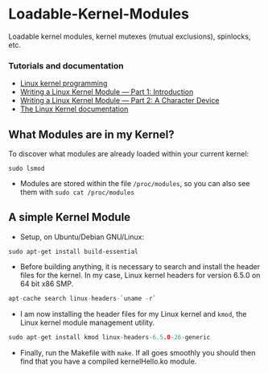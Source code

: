 # Loadable-Kernel-Modules
Loadable kernel modules, kernel mutexes (mutual exclusions), spinlocks, etc.

### Tutorials and documentation

- [Linux kernel programming](https://sysprog21.github.io/lkmpg/)
- [Writing a Linux Kernel Module — Part 1: Introduction](http://derekmolloy.ie/writing-a-linux-kernel-module-part-1-introduction/)
- [Writing a Linux Kernel Module — Part 2: A Character Device](http://derekmolloy.ie/writing-a-linux-kernel-module-part-2-a-character-device/)
- [The Linux Kernel documentation](https://www.kernel.org/doc/html/latest/)

## What Modules are in my Kernel?

To discover what modules are already loaded within your current kernel:
```
sudo lsmod
```
- Modules are stored within the file ```/proc/modules```, so you can also see them with
```sudo cat /proc/modules```

## A simple Kernel Module

- Setup, on Ubuntu/Debian GNU/Linux:
```
sudo apt-get install build-essential
```
- Before building anything, it is necessary to search and install the header files for the kernel. In my case, Linux kernel headers for version 6.5.0 on 64 bit x86 SMP.
```c
apt-cache search linux-headers-`uname -r`
```
- I am now installing the header files for my Linux kernel and ```kmod```, the Linux kernel module management utility.
```c
sudo apt-get install kmod linux-headers-6.5.0-26-generic
```
- Finally, run the Makefile with ```make```. If all goes smoothly you should then find that you have a compiled kernelHello.ko module.
